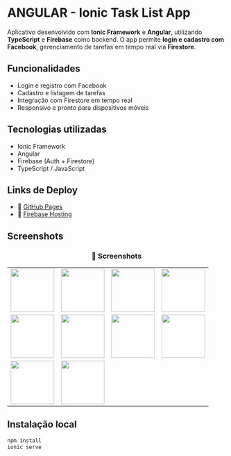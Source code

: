 # ANGULAR - Ionic Task List App

Aplicativo desenvolvido com **Ionic Framework** e **Angular**, utilizando **TypeScript** e **Firebase** como backend. O app permite **login e cadastro com Facebook**, gerenciamento de tarefas em tempo real via **Firestore**.

## Funcionalidades

- Login e registro com Facebook
- Cadastro e listagem de tarefas
- Integração com Firestore em tempo real
- Responsivo e pronto para dispositivos móveis

## Tecnologias utilizadas

- Ionic Framework
- Angular
- Firebase (Auth + Firestore)
- TypeScript / JavaScript

## Links de Deploy

- 🔗 [GitHub Pages](https://rodrigos-dev.github.io/ANGULAR-IONIC-tasks_List_app/)
- 🔗 [Firebase Hosting](https://ionic-firestore-tasks-16d73.web.app)



## Screenshots

<h3 align="center">📸 Screenshots</h3>

<table>
  <tr>
    <td><img src="https://github.com/user-attachments/assets/f078b4ca-28e1-4fb3-89dc-b6eea6347c26" width="100"/></td>
    <td><img src="https://github.com/user-attachments/assets/3a99396c-eb82-44ab-8021-8bc9b57635a3" width="100"/></td>
    <td><img src="https://github.com/user-attachments/assets/dfb25885-83a3-4a1c-8cb1-ac6a766398c3" width="100"/></td>
    <td><img src="https://github.com/user-attachments/assets/5cd57f4b-dd39-4656-a0b4-4485cf98881d" width="100"/></td>
  </tr>
  <tr>
    <td><img src="https://github.com/user-attachments/assets/261f07c3-910c-498a-8ab5-eb4df716e549" width="100"/></td>
    <td><img src="https://github.com/user-attachments/assets/117d2f8a-88fa-443e-b718-2504c05d2a2b" width="100"/></td>
    <td><img src="https://github.com/user-attachments/assets/c27f751e-0ade-4abd-9f99-ba7b81c938be" width="100"/></td>
    <td><img src="https://github.com/user-attachments/assets/3548eab4-3b3c-4a57-9041-cb6b31033cb7" width="100"/></td>
  </tr>
  <tr>
    <td><img src="https://github.com/user-attachments/assets/3b518060-c448-43bf-9b76-0cbd9d599c79" width="100"/></td>
    <td><img src="https://github.com/user-attachments/assets/d2366f0b-52d2-47f5-952a-b32ede5ea77c" width="100"/></td>
  </tr>
</table>


## Instalação local

```bash
npm install
ionic serve

